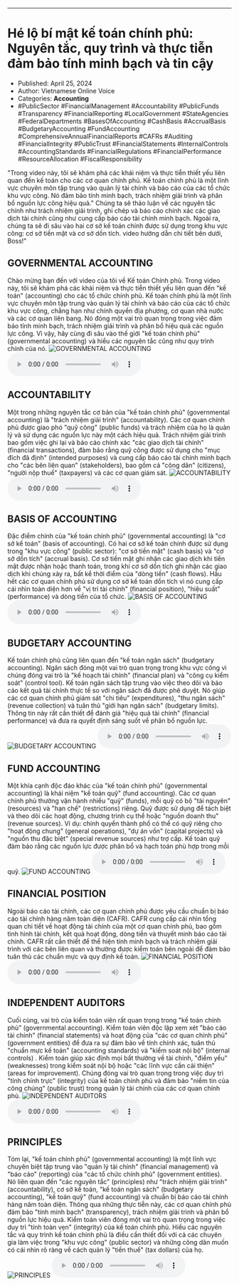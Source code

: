 
---

# Hé lộ bí mật kế toán chính phủ: Nguyên tắc, quy trình và thực tiễn đảm bảo tính minh bạch và tin cậy

- Published: April 25, 2024
- Author: Vietnamese Online Voice
- Categories: **Accounting**
- #PublicSector #FinancialManagement #Accountability #PublicFunds #Transparency #FinancialReporting #LocalGovernment #StateAgencies #FederalDepartments #BasesOfAccounting #CashBasis #AccrualBasis #BudgetaryAccounting #FundAccounting #ComprehensiveAnnualFinancialReports #CAFRs #Auditing #FinancialIntegrity #PublicTrust #FinancialStatements #InternalControls #AccountingStandards #FinancialRegulations #FinancialPerformance #ResourceAllocation #FiscalResponsibility

"Trong video này, tôi sẽ khám phá các khái niệm và thực tiễn thiết yếu liên quan đến kế toán cho các cơ quan chính phủ. Kế toán chính phủ là một lĩnh vực chuyên môn tập trung vào quản lý tài chính và báo cáo của các tổ chức khu vực công. Nó đảm bảo tính minh bạch, trách nhiệm giải trình và phân bổ nguồn lực công hiệu quả." Chúng ta sẽ thảo luận về các nguyên tắc chính như trách nhiệm giải trình, ghi chép và báo cáo chính xác các giao dịch tài chính cũng như cung cấp báo cáo tài chính minh bạch. Ngoài ra, chúng ta sẽ đi sâu vào hai cơ sở kế toán chính được sử dụng trong khu vực công: cơ sở tiền mặt và cơ sở dồn tích. video hướng dẫn chi tiết bên dưới, Boss!"


## GOVERNMENTAL ACCOUNTING

Chào mừng bạn đến với video của tôi về Kế toán Chính phủ. Trong video này, tôi sẽ khám phá các khái niệm và thực tiễn thiết yếu liên quan đến "kế toán" (accounting) cho các tổ chức chính phủ. Kế toán chính phủ là một lĩnh vực chuyên môn tập trung vào quản lý tài chính và báo cáo của các tổ chức khu vực công, chẳng hạn như chính quyền địa phương, cơ quan nhà nước và các cơ quan liên bang. Nó đóng một vai trò quan trọng trong việc đảm bảo tính minh bạch, trách nhiệm giải trình và phân bổ hiệu quả các nguồn lực công. Vì vậy, hãy cùng đi sâu vào thế giới "kế toán chính phủ" (governmental accounting) và hiểu các nguyên tắc cũng như quy trình chính của nó.
![GOVERNMENTAL ACCOUNTING](https://http-archiver-apis-production-80.schnworks.com/storage/images/transitions/2024-04-24/transition-8766920212-Montserrat-SemiBold-673AB7.jpg)
<audio controls>
    <source src="https://http-archiver-apis-production-80.schnworks.com/storage/audio/file-8372372063.mp3" type="audio/mpeg">
</audio>



## ACCOUNTABILITY

Một trong những nguyên tắc cơ bản của "kế toán chính phủ" (governmental accounting) là "trách nhiệm giải trình" (accountability). Các cơ quan chính phủ được giao phó "quỹ công" (public funds) và trách nhiệm của họ là quản lý và sử dụng các nguồn lực này một cách hiệu quả. Trách nhiệm giải trình bao gồm việc ghi lại và báo cáo chính xác "các giao dịch tài chính" (financial transactions), đảm bảo rằng quỹ công được sử dụng cho "mục đích đã định" (intended purposes) và cung cấp báo cáo tài chính minh bạch cho "các bên liên quan" (stakeholders), bao gồm cả "công dân" (citizens), "người nộp thuế" (taxpayers) và các cơ quan giám sát.
![ACCOUNTABILITY](https://http-archiver-apis-production-80.schnworks.com/storage/images/transitions/2024-04-24/transition--32006977111-Montserrat-Black-7B1FA2.jpg)
<audio controls>
    <source src="https://http-archiver-apis-production-80.schnworks.com/storage/audio/file-3946678251.mp3" type="audio/mpeg">
</audio>



## BASIS OF ACCOUNTING

Đặc điểm chính của "kế toán chính phủ" (governmental accounting) là "cơ sở kế toán" (basis of accounting). Có hai cơ sở kế toán chính được sử dụng trong "khu vực công" (public sector): "cơ sở tiền mặt" (cash basis) và "cơ sở dồn tích" (accrual basis). Cơ sở tiền mặt ghi nhận các giao dịch khi tiền mặt được nhận hoặc thanh toán, trong khi cơ sở dồn tích ghi nhận các giao dịch khi chúng xảy ra, bất kể thời điểm của "dòng tiền" (cash flows). Hầu hết các cơ quan chính phủ sử dụng cơ sở kế toán dồn tích vì nó cung cấp cái nhìn toàn diện hơn về "vị trí tài chính" (financial position), "hiệu suất" (performance) và dòng tiền của tổ chức.
![BASIS OF ACCOUNTING](https://http-archiver-apis-production-80.schnworks.com/storage/images/transitions/2024-04-24/transition-42972192289-Montserrat-SemiBold-880E4F.jpg)
<audio controls>
    <source src="https://http-archiver-apis-production-80.schnworks.com/storage/audio/file-3336203326.mp3" type="audio/mpeg">
</audio>



## BUDGETARY ACCOUNTING

Kế toán chính phủ cũng liên quan đến "kế toán ngân sách" (budgetary accounting). Ngân sách đóng một vai trò quan trọng trong khu vực công vì chúng đóng vai trò là "kế hoạch tài chính" (financial plan) và "công cụ kiểm soát" (control tool). Kế toán ngân sách tập trung vào việc theo dõi và báo cáo kết quả tài chính thực tế so với ngân sách đã được phê duyệt. Nó giúp các cơ quan chính phủ giám sát "chi tiêu" (expenditures), "thu ngân sách" (revenue collection) và tuân thủ "giới hạn ngân sách" (budgetary limits). Thông tin này rất cần thiết để đánh giá "hiệu quả tài chính" (financial performance) và đưa ra quyết định sáng suốt về phân bổ nguồn lực.
![BUDGETARY ACCOUNTING](https://http-archiver-apis-production-80.schnworks.com/storage/images/transitions/2024-04-24/transition-13414327091-Montserrat-Regular-7B1FA2.jpg)
<audio controls>
    <source src="https://http-archiver-apis-production-80.schnworks.com/storage/audio/file-43878336558.mp3" type="audio/mpeg">
</audio>



## FUND ACCOUNTING

Một khía cạnh độc đáo khác của "kế toán chính phủ" (governmental accounting) là khái niệm "kế toán quỹ" (fund accounting). Các cơ quan chính phủ thường vận hành nhiều "quỹ" (funds), mỗi quỹ có bộ "tài nguyên" (resources) và "hạn chế" (restrictions) riêng. Quỹ được sử dụng để tách biệt và theo dõi các hoạt động, chương trình cụ thể hoặc "nguồn doanh thu" (revenue sources). Ví dụ: chính quyền thành phố có thể có quỹ riêng cho "hoạt động chung" (general operations), "dự án vốn" (capital projects) và "nguồn thu đặc biệt" (special revenue sources) như trợ cấp. Kế toán quỹ đảm bảo rằng các nguồn lực được phân bổ và hạch toán phù hợp trong mỗi quỹ.
![FUND ACCOUNTING](https://http-archiver-apis-production-80.schnworks.com/storage/images/transitions/2024-04-24/transition-19151081405-Montserrat-Thin-004895.jpg)
<audio controls>
    <source src="https://http-archiver-apis-production-80.schnworks.com/storage/audio/file-11109933727.mp3" type="audio/mpeg">
</audio>



## FINANCIAL POSITION

Ngoài báo cáo tài chính, các cơ quan chính phủ được yêu cầu chuẩn bị báo cáo tài chính hàng năm toàn diện (CAFR). CAFR cung cấp cái nhìn tổng quan chi tiết về hoạt động tài chính của một cơ quan chính phủ, bao gồm tình hình tài chính, kết quả hoạt động, dòng tiền và thuyết minh báo cáo tài chính. CAFR rất cần thiết để thể hiện tính minh bạch và trách nhiệm giải trình với các bên liên quan và thường được kiểm toán bên ngoài để đảm bảo tuân thủ các chuẩn mực và quy định kế toán.
![FINANCIAL POSITION](https://http-archiver-apis-production-80.schnworks.com/storage/images/transitions/2024-04-24/transition--17432793386-Montserrat-ExtraBold-004895.jpg)
<audio controls>
    <source src="https://http-archiver-apis-production-80.schnworks.com/storage/audio/file-41744059040.mp3" type="audio/mpeg">
</audio>



## INDEPENDENT AUDITORS

Cuối cùng, vai trò của kiểm toán viên rất quan trọng trong "kế toán chính phủ" (governmental accounting). Kiểm toán viên độc lập xem xét "báo cáo tài chính" (financial statements) và hoạt động của "các cơ quan chính phủ" (government entities) để đưa ra sự đảm bảo về tính chính xác, tuân thủ "chuẩn mực kế toán" (accounting standards) và "kiểm soát nội bộ" (internal controls) . Kiểm toán giúp xác định mọi bất thường về tài chính, "điểm yếu" (weaknesses) trong kiểm soát nội bộ hoặc "các lĩnh vực cần cải thiện" (areas for improvement). Chúng đóng vai trò quan trọng trong việc duy trì "tính chính trực" (integrity) của kế toán chính phủ và đảm bảo "niềm tin của công chúng" (public trust) trong quản lý tài chính của các cơ quan chính phủ.
![INDEPENDENT AUDITORS](https://http-archiver-apis-production-80.schnworks.com/storage/images/transitions/2024-04-24/transition--15628743225-Montserrat-SemiBold-7B1FA2.jpg)
<audio controls>
    <source src="https://http-archiver-apis-production-80.schnworks.com/storage/audio/file-3417965230.mp3" type="audio/mpeg">
</audio>



## PRINCIPLES

Tóm lại, "kế toán chính phủ" (governmental accounting) là một lĩnh vực chuyên biệt tập trung vào "quản lý tài chính" (financial management) và "báo cáo" (reporting) của "các tổ chức chính phủ" (government entities). Nó liên quan đến "các nguyên tắc" (principles) như "trách nhiệm giải trình" (accountability), cơ sở kế toán, "kế toán ngân sách" (budgetary accounting), "kế toán quỹ" (fund accounting) và chuẩn bị báo cáo tài chính hàng năm toàn diện. Thông qua những thực tiễn này, các cơ quan chính phủ đảm bảo "tính minh bạch" (transparency), trách nhiệm giải trình và phân bổ nguồn lực hiệu quả. Kiểm toán viên đóng một vai trò quan trọng trong việc duy trì "tính toàn vẹn" (integrity) của kế toán chính phủ. Hiểu các nguyên tắc và quy trình kế toán chính phủ là điều cần thiết đối với cả các chuyên gia làm việc trong "khu vực công" (public sector) và những công dân muốn có cái nhìn rõ ràng về cách quản lý "tiền thuế" (tax dollars) của họ.
![PRINCIPLES](https://http-archiver-apis-production-80.schnworks.com/storage/images/transitions/2024-04-24/transition--97586128075-Montserrat-Black-7B1FA2.jpg)
<audio controls>
    <source src="https://http-archiver-apis-production-80.schnworks.com/storage/audio/file-16796962491.mp3" type="audio/mpeg">
</audio>

